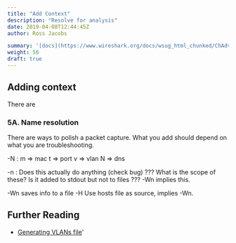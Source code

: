 ```yaml
---
title: "Add Context"
description: "Resolve for analysis"
date: 2019-04-08T12:44:45Z
author: Ross Jacobs

summary: '[docs](https://www.wireshark.org/docs/wsug_html_chunked/ChAdvNameResolutionSection.html)'
weight: 50
draft: true
---
```


## Adding context 

There are 

### 5A. Name resolution

There are ways to polish a packet capture. What you add should depend on what
you are troubleshooting.

-N :
  m => mac
  t => port
  v => vlan
  N => dns

-n : Does this actually do anything (check bug)
??? What is the scope of these? Is it added to stdout but not to files ???
-Wn implies this.

-Wn saves info to a file
-H Use hosts file as source, implies -Wn.

## Further Reading

* [Generating VLANs file](https://osqa-ask.wireshark.org/questions/63009/generate-vlans-file)'